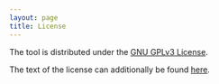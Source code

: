 ```yaml
---
layout: page
title: License
---
```


The tool is distributed under the [GNU GPLv3 License](https://www.gnu.org/licenses/gpl-3.0.de.html).

The text of the license can additionally be found [here](https://github.com/saezlab/kinact/blob/master/LICENSE.txt).
